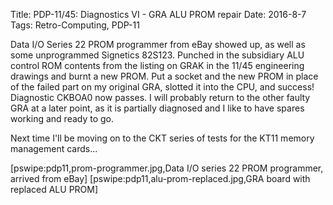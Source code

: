 Title: PDP-11/45: Diagnostics VI - GRA ALU PROM repair
Date: 2016-8-7
Tags: Retro-Computing, PDP-11

Data I/O Series 22 PROM programmer from eBay showed up, as well as some unprogrammed Signetics 82S123. 
Punched in the subsidiary ALU control ROM contents from the listing on GRAK in the 11/45 engineering drawings
and burnt a new PROM. Put a socket and the new PROM in place of the failed part on my original GRA, slotted it
into the CPU, and success! Diagnostic CKBOA0 now passes.  I will probably return to the other faulty GRA at a
later point, as it is partially diagnosed and I like to have spares working and ready to go.

Next time I'll be moving on to the CKT series of tests for the KT11 memory management cards...

[pswipe:pdp11,prom-programmer.jpg,Data I/O series 22 PROM programmer, arrived from eBay]
[pswipe:pdp11,alu-prom-replaced.jpg,GRA board with replaced ALU PROM]
